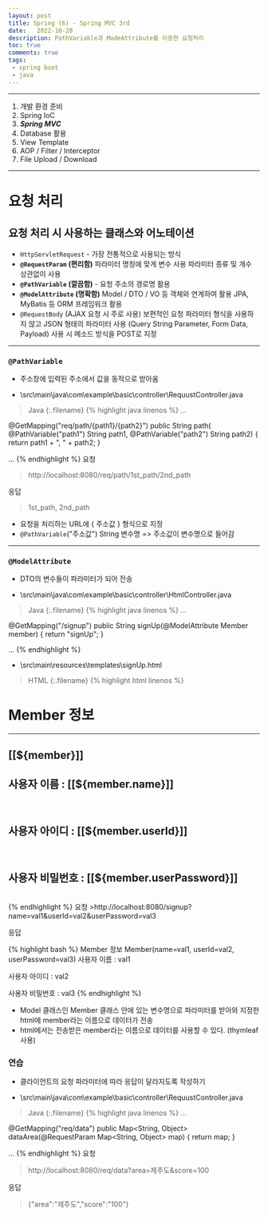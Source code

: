 ```yaml
---
layout: post
title: Spring (6) - Spring MVC 3rd
date:   2022-10-20
description: PathVariable과 ModeAttribute를 이용한 요청처리
toc: true
comments: true
tags:
 - spring boot
 - java
---
```

---
1. 개발 환경 준비
2. Spring IoC
3. **_Spring MVC_**
4. Database 활용
5. View Template
6. AOP / Filter / Interceptor
7. File Upload / Download

---
# 요청 처리
## 요청 처리 시 사용하는 클래스와 어노테이션
* `HttpServletRequest` - 가장 전통적으로 사용되는 방식
* **`@RequestParam` (편리함)**
    파라미터 명칭에 맞게 변수 사용
    파라미터 종류 및 개수 상관없이 사용
* **`@PathVariable` (깔끔함)** - 요청 주소의 경로명 활용
* **`@ModelAttribute` (명확함)**
    Model / DTO / VO 등 객체와 연계하여 활용
    JPA, MyBatis 등 ORM 프레임워크 활용
* `@RequestBody` (AJAX 요청 시 주로 사용)
    보편적인 요청 파라미터 형식을 사용하지 않고 JSON 형태의 파라미터 사용
(Query String Parameter, Form Data, Payload)
    사용 시 메소드 방식을 POST로 지정

---
### `@PathVariable`
* 주소창에 입력된 주소에서 값을 동적으로 받아옴

* \src\main\java\com\example\basic\controller\RequustController.java

>Java
{:.filename}
{% highlight java linenos %}
...

@GetMapping("req/path/{path1}/{path2}")
public String path(
        @PathVariable("path1") String path1,
        @PathVariable("path2") String path2) {
    return path1 + ", " + path2;
}

...
{% endhighlight %}
요청
>http://localhost:8080/req/path/1st_path/2nd_path

응답
>1st_path, 2nd_path

* 요청을 처리하는 URL에 { 주소값 } 형식으로 지정
* `@PathVariable`("주소값") String 변수명 => 주소값이 변수명으로 들어감

---
### `@ModelAttribute`
* DTO의 변수들이 파라미터가 되어 전송

* \src\main\java\com\example\basic\controller\HtmlController.java

>Java
{:.filename}
{% highlight java linenos %}
...

@GetMapping("/signup")
public String signUp(@ModelAttribute Member member) {
    return "signUp";
}

...
{% endhighlight %}

* \src\main\resources\templates\signUp.html

>HTML
{:.filename}
{% highlight html linenos %}
<html xmlns:th="http://www.thymeleaf.org">

<head>
</head>

<body>
    <h1>Member 정보</h1>
    <hr /><!-- 여는 태그와 닫는 태그를 한번에 표현 -->
    <h2>[[${member}]]</h2>
    <h2>사용자 이름 : [[${member.name}]]</h2><br /><!-- 줄바꿈 -->
    <h2>사용자 아이디 : [[${member.userId}]]</h2><br>
    <h2>사용자 비밀번호 : [[${member.userPassword}]]</h2><br>
</body>

</html>
{% endhighlight %}
요청
>http://localhost:8080/signup?name=val1&userId=val2&userPassword=val3

응답
>
{% highlight bash %}
Member 정보
Member(name=val1, userId=val2, userPassword=val3)
사용자 이름 : val1

사용자 아이디 : val2

사용자 비밀번호 : val3
{% endhighlight %}

* Model 클래스인 Member 클래스 안에 있는 변수명으로 파라미터를 받아와 지정한 html에 member라는 이름으로 데이터가 전송
* html에서는 전송받은 member라는 이름으로 데이터를 사용할 수 있다. (thymleaf 사용)


### 연습
* 클라이언트의 요청 파라미터에 따라 응답이 달라지도록 작성하기

* \src\main\java\com\example\basic\controller\RequustController.java

>Java
{:.filename}
{% highlight java linenos %}
...

@GetMapping("req/data")
public Map<String, Object> dataArea(@RequestParam Map<String, Object> map) {
    return map;
}

...
{% endhighlight %}
요청
>http://localhost:8080/req/data?area=제주도&score=100

응답
>{"area":"제주도","score":"100"}